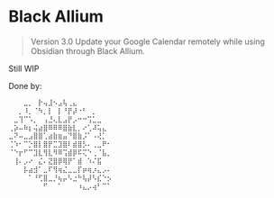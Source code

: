 # Black Allium
> Version 3.0
 Update your Google Calendar remotely while using Obsidian through Black Allium.

Still WIP

Done by:
```c
⠀⠀⠀⣀⡀⠀⡗⢤⣸⠢⣠⢧⢀⣄⠀⠀⠀⠀⠀⠀⠀
⠀⠀⡀⠸⡀⠈⠳⡀⡇⠀⡇⠘⡟⡼⠐⠃⠀⡀⠀⠀⠀
⠀⣀⢹⠉⠡⡀⠀⢠⣘⢄⣇⣠⡟⡠⠒⠒⢩⣁⣀⠀⠀
⢀⡵⠤⠷⡆⢬⣴⣿⠿⠿⠿⣿⣷⣇⡀⠔⢁⠼⢥⣄⠀
⣀⠝⠤⣀⣠⣿⣿⢁⣴⣷⣶⣤⠙⣿⣷⡨⠁⠠⢜⡁⠀
⢈⠱⠂⠉⡑⣿⡇⣿⡟⣉⣹⣿⠇⣾⣿⡣⠄⢀⣀⠟⠂
⠈⠑⡖⠋⠉⣹⣇⢻⣇⠻⠿⢩⣾⡿⠯⢍⠑⢀⠈⣧⡀
⠀⢸⠄⡠⠔⠀⣌⠄⣝⣿⡿⢿⡟⠁⣾⠀⠱⠌⣯⠀⠀
⠀⠀⠀⡧⣴⣺⠁⣀⠏⢻⢶⣌⣀⣀⡏⡶⢶⡰⣄⡠⠄
⠀⠀⠀⠀⠁⠘⢋⣿⣀⡘⢦⡤⠣⣐⠓⢧⡼⠣⣎⠑⡢
⠀⠀⠀⠀⠀⠀⠀⠋⠀⠀⠁⠀⠀⠀⠰⣄⡠⢴⠃⠉⠁
``` 
